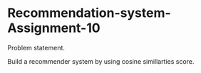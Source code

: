 # Recommendation-system-Assignment-10
Problem statement.

Build a recommender system by using cosine simillarties score.
